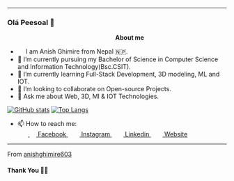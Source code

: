 ***********************************
### Olá Peesoal 👋

<!--
**anishghimire603/anishghimire603** is a ✨ _special_ ✨ repository because its `README.md` (this file) appears on your GitHub profile.-->
&nbsp;&nbsp;&nbsp;&nbsp;&nbsp;&nbsp;&nbsp;&nbsp;&nbsp;&nbsp;&nbsp;&nbsp;&nbsp;&nbsp;&nbsp;&nbsp;&nbsp;&nbsp;&nbsp;&nbsp;&nbsp;&nbsp;&nbsp;&nbsp;&nbsp;&nbsp;&nbsp;&nbsp;&nbsp;&nbsp;&nbsp;&nbsp;&nbsp;&nbsp;&nbsp;&nbsp;&nbsp;&nbsp;&nbsp;&nbsp;&nbsp;&nbsp;&nbsp;&nbsp;&nbsp;&nbsp;&nbsp;&nbsp;&nbsp;&nbsp;&nbsp;&nbsp;&nbsp;&nbsp;&nbsp;&nbsp;&nbsp;&nbsp;&nbsp;&nbsp;&nbsp;&nbsp;&nbsp;<b>About me</b> <br>
- <img src ="https://s3.amazonaws.com/pix.iemoji.com/images/emoji/apple/ios-12/256/boy-light-skin-tone.png" height= 15px width = 15px> I am Anish Ghimire from Nepal 🇳🇵.
- 🔭 I’m currently pursuing my Bachelor of Science in Computer Science and Information Technology(Bsc.CSIT).
- 🌱 I’m currently learning Full-Stack Development, 3D modeling, ML and IOT.
- 👯 I’m looking to collaborate on Open-source Projects.
- 💬 Ask me about Web, 3D, Ml & IOT Technologies.

[![GitHub stats](https://github-readme-stats.vercel.app/api?username=ThalesDFerreira)](https://github.com/anuraghazra/github-readme-stats)
[![Top Langs](https://github-readme-stats.vercel.app/api/top-langs/?username=ThalesDFerreira)](https://github.com/anuraghazra/github-readme-stats)
<br /> 

- 📫 How to reach me:<br>
&nbsp;&nbsp;&nbsp;&nbsp;&nbsp;&nbsp;<a href = "https://www.facebook.com/Anish.Ghimire603?ref=bookmarks"> <img src = "https://cdn1.iconfinder.com/data/icons/logotypes/32/square-facebook-256.png" height= 15px width = 15px> Facebook </a>&nbsp;&nbsp;
<a href = "https://www.instagram.com/ghimire.aniz"><img src = "https://image.flaticon.com/icons/svg/174/174855.svg" height= 15px width = 15px> Instagram </a>&nbsp;&nbsp;
<a href = "https://www.linkedin.com/in/anish-ghimire-4b872715a/"><img src = "https://image.flaticon.com/icons/svg/174/174857.svg" height= 15px width = 15px> Linkedin </a>&nbsp;&nbsp;
<a href = "https://ganish.com.np/"><img src = "https://image.flaticon.com/icons/svg/841/841364.svg" height= 15px width = 15px> Website </a>

*************

From [anishghimire603](https://github.com/anishghimire603)

#### Thank You 🙏🏼
